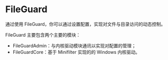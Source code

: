 # FileGuard

通过使用 FileGuard，你可以通过设置配置，实现对文件与目录访问的动态控制。

FileGuard 主要包含两个主要的模块：

* FileGuardAdmin：与内核驱动模块通讯以实现对配置的管理；
* FileGuardCore：基于 Minifilter 实现的的 Windows 内核驱动。